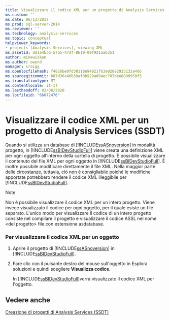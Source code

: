 ```yaml
---
title: Visualizzare il codice XML per un progetto di Analysis Services (SSDT) | Microsoft Docs
ms.custom: ''
ms.date: 06/13/2017
ms.prod: sql-server-2014
ms.reviewer: ''
ms.technology: analysis-services
ms.topic: conceptual
helpviewer_keywords:
- projects [Analysis Services], viewing XML
ms.assetid: dd1a4bc6-57b5-47df-8619-09f921aa6351
author: minewiskan
ms.author: owend
manager: craigg
ms.openlocfilehash: f4826be0fd38118e94921f63e02882935132a4d6
ms.sourcegitcommit: b87d36c46b39af8b929ad94ec707dee8800950f5
ms.translationtype: MT
ms.contentlocale: it-IT
ms.lasthandoff: 02/08/2020
ms.locfileid: "66072476"
---
```

# <a name="view-the-xml-for-an-analysis-services-project-ssdt"></a>Visualizzare il codice XML per un progetto di Analysis Services (SSDT)
  Quando si utilizza un database di [!INCLUDE[ssASnoversion](../../includes/ssasnoversion-md.md)] in modalità progetto, in [!INCLUDE[ssBIDevStudioFull](../../includes/ssbidevstudiofull-md.md)] viene creata una definizione XML per ogni oggetto all'interno della cartella di progetto. È possibile visualizzare il contenuto del file XML per ogni oggetto in [!INCLUDE[ssBIDevStudioFull](../../includes/ssbidevstudiofull-md.md)]. È inoltre possibile modificare direttamente il file XML. Nella maggior parte delle circostanze, tuttavia, ciò non è consigliabile poiché le modifiche apportate potrebbero rendere il codice XML illeggibile per [!INCLUDE[ssBIDevStudioFull](../../includes/ssbidevstudiofull-md.md)].  
  
> [!NOTE]  
>  Non è possibile visualizzare il codice XML per un intero progetto. Viene invece visualizzato il codice per ogni oggetto, per il quale esiste un file separato. L'unico modo per visualizzare il codice di un intero progetto consiste nel compilare il progetto e visualizzare il codice ASSL nel nome \<del progetto> file con estensione asdatabase.  
  
### <a name="to-view-the-xml-code-for-an-object"></a>Per visualizzare il codice XML per un oggetto  
  
1.  Aprire il progetto di [!INCLUDE[ssASnoversion](../../includes/ssasnoversion-md.md)] in [!INCLUDE[ssBIDevStudioFull](../../includes/ssbidevstudiofull-md.md)].  
  
2.  Fare clic con il pulsante destro del mouse sull'oggetto in Esplora soluzioni e quindi scegliere **Visualizza codice**.  
  
     In [!INCLUDE[ssBIDevStudioFull](../../includes/ssbidevstudiofull-md.md)]verrà visualizzato il codice XML per l'oggetto.  
  
## <a name="see-also"></a>Vedere anche  
 [Creazione di progetti di Analysis Services &#40;SSDT&#41;](build-analysis-services-projects-ssdt.md)  
  
  
